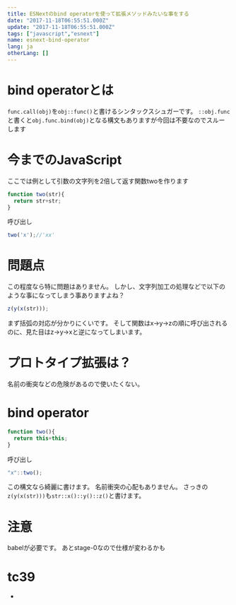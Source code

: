 ```yaml
---
title: ESNextのbind operatorを使って拡張メソッドみたいな事をする
date: "2017-11-18T06:55:51.000Z"
update: "2017-11-18T06:55:51.000Z"
tags: ["javascript","esnext"]
name: esnext-bind-operator
lang: ja
otherLang: []
---
```

# bind operatorとは
`func.call(obj)`を`obj::func()`と書けるシンタックスシュガーです。
`::obj.func`と書くと`obj.func.bind(obj)`となる構文もありますが今回は不要なのでスルーします

# 今までのJavaScript
ここでは例として引数の文字列を2倍して返す関数twoを作ります

```js
function two(str){
  return str+str;
}
```

呼び出し

```js
two('x');//'xx'
```

# 問題点
この程度なら特に問題はありません。
しかし、文字列加工の処理などで以下のような事になってしまう事ありますよね？

```js
z(y(x(str)));
```

まず括弧の対応が分かりにくいです。
そして関数はx→y→zの順に呼び出されるのに、見た目はz→y→xと逆になってしまいます。
# プロトタイプ拡張は？
名前の衝突などの危険があるので使いたくない。
# bind operator
```js
function two(){
  return this+this;
}
```

呼び出し

```js
"x"::two();
```

この構文なら綺麗に書けます。
名前衝突の心配もありません。
さっきの`z(y(x(str)))`も`str::x()::y()::z()`と書けます。
# 注意
babelが必要です。
あとstage-0なので仕様が変わるかも

# tc39
* 
